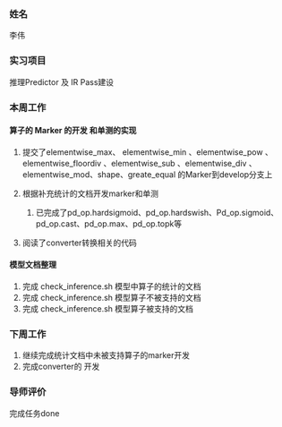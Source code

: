 ### 姓名

李伟

### 实习项目

推理Predictor 及 IR Pass建设

### 本周工作

#### 算子的 Marker 的开发 和单测的实现

1. 提交了elementwise_max、 elementwise_min 、elementwise_pow 、elementwise_floordiv 、elementwise_sub 、elementwise_div 、elementwise_mod、shape、greate_equal 的Marker到develop分支上
2. 根据补充统计的文档开发marker和单测
   1. 已完成了pd_op.hardsigmoid、pd_op.hardswish、Pd_op.sigmoid、pd_op.cast、pd_op.max、pd_op.topk等 

3. 阅读了converter转换相关的代码

#### 模型文档整理

1. 完成 check_inference.sh 模型中算子的统计的文档
2. 完成 check_inference.sh 模型算子不被支持的文档 
3. 完成 check_inference.sh 模型算子被支持的文档 

### 下周工作

1. 继续完成统计文档中未被支持算子的marker开发 
1. 完成converter的 开发

### 导师评价

完成任务done
